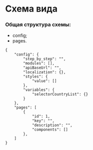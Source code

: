 # Схема вида

### Общая структура схемы:
* config;
* pages.

```
{
	"config": {
		"step_by_step": "",
		"modules": [],
		"apiBaseUrl": "",
		"localization": {},
		"styles": {
			"value": []
		},
		"variables": {
			"selectorCountryList": {}
		}
	},
	"pages": [
		{
			"id": 1,
			"key": "",
			"description": "",
			"components": []
		},
	]
}
```